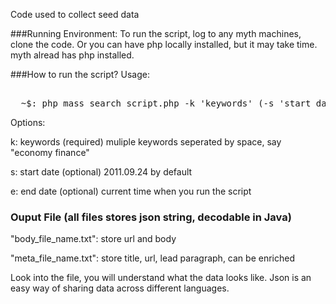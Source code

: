 Code used to collect seed data

###Running Environment:
To run the script, log to any myth machines, clone the code.
Or you can have php locally installed, but it may take time.
myth alread has php installed.

###How to run the script?
Usage:
<pre> 
  ~$: php mass_search_script.php -k 'keywords' (-s 'start_date' -e 'end_date')
</pre>

Options:

k: keywords (required) muliple keywords seperated by space, say "economy
   finance"

s: start date (optional) 2011.09.24 by default

e: end date (optional) current time when you run the script

### Ouput File (all files stores json string, decodable in Java)
"body_file_name.txt": store url and body

"meta_file_name.txt": store title, url, lead paragraph, can be enriched

Look into the file, you will understand what the data looks like.
Json is an easy way of sharing data across different languages.
